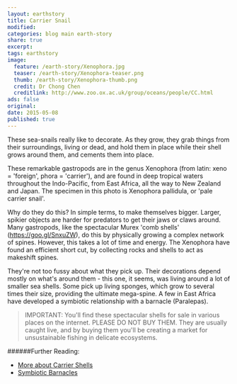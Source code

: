 ```yaml
---
layout: earthstory
title: Carrier Snail
modified:
categories: blog main earth-story
share: true
excerpt:
tags: earthstory
image:
  feature: /earth-story/Xenophora.jpg
  teaser: /earth-story/Xenophora-teaser.png
  thumb: /earth-story/Xenophora-thumb.png
  credit: Dr Chong Chen
  creditlink: http://www.zoo.ox.ac.uk/group/oceans/people/CC.html
ads: false
original:
date: 2015-05-08
published: true
---
```


These sea-snails really like to decorate. As they grow, they grab things from their surroundings, living or dead, and hold them in place while their shell grows around them, and cements them into place.

These remarkable gastropods are in the genus Xenophora (from latin: xeno = 'foreign', phora = 'carrier'), and are found in deep tropical waters throughout the Indo-Pacific, from East Africa, all the way to New Zealand and Japan. The specimen in this photo is Xenophora pallidula, or 'pale carrier snail'.

Why do they do this? In simple terms, to make themselves bigger. Larger, spikier objects are harder for predators to get their jaws or claws around. Many gastropods, like the spectacular Murex 'comb shells' (https://goo.gl/SnxuZW), do this by physically growing a complex network of spines. However, this takes a lot of time and energy. The Xenophora have found an efficient short cut, by collecting rocks and shells to act as makeshift spines.

They're not too fussy about what they pick up. Their decorations depend mostly on what's around them - this one, it seems, was living around a lot of smaller sea shells. Some pick up living sponges, which grow to several times their size, providing the ultimate mega-spine. A few in East Africa have developed a symbiotic relationship with a barnacle (Paralepas).

>IMPORTANT: You'll find these spectacular shells for sale in various places on the internet. PLEASE DO NOT BUY THEM. They are usually caught live, and by buying them you'll be creating a market for unsustainable fishing in delicate ecosystems.

######Further Reading:
* [More about Carrier Shells](http://goo.gl/RcTpev)
* [Symbiotic Barnacles](http://goo.gl/zQAlpn)

